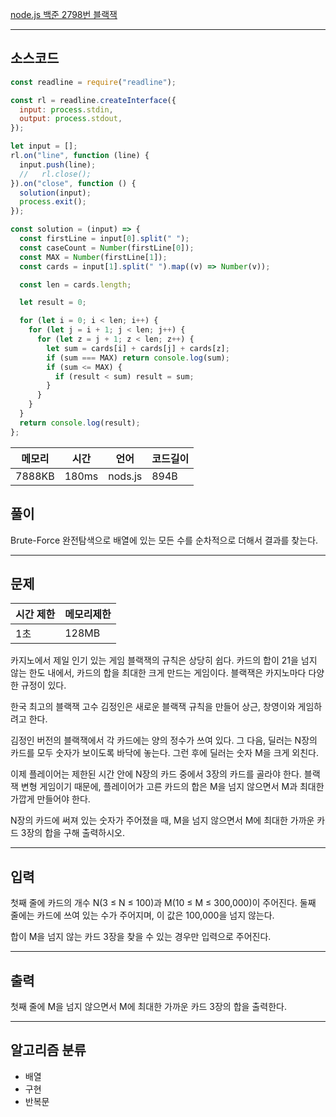 [node.js 백준 2798번 블랙잭](https://www.acmicpc.net/problem/2798)

---

## 소스코드

```javascript
const readline = require("readline");

const rl = readline.createInterface({
  input: process.stdin,
  output: process.stdout,
});

let input = [];
rl.on("line", function (line) {
  input.push(line);
  //   rl.close();
}).on("close", function () {
  solution(input);
  process.exit();
});

const solution = (input) => {
  const firstLine = input[0].split(" ");
  const caseCount = Number(firstLine[0]);
  const MAX = Number(firstLine[1]);
  const cards = input[1].split(" ").map((v) => Number(v));

  const len = cards.length;

  let result = 0;

  for (let i = 0; i < len; i++) {
    for (let j = i + 1; j < len; j++) {
      for (let z = j + 1; z < len; z++) {
        let sum = cards[i] + cards[j] + cards[z];
        if (sum === MAX) return console.log(sum);
        if (sum <= MAX) {
          if (result < sum) result = sum;
        }
      }
    }
  }
  return console.log(result);
};
```

| 메모리 | 시간  | 언어    | 코드길이 |
| ------ | ----- | ------- | -------- |
| 7888KB | 180ms | nods.js | 894B     |

## 풀이

Brute-Force 완전탐색으로 배열에 있는 모든 수를 순차적으로 더해서 결과를 찾는다.

---

## 문제

| 시간 제한 | 메모리제한 |
| --------- | ---------- |
| 1초       | 128MB      |

카지노에서 제일 인기 있는 게임 블랙잭의 규칙은 상당히 쉽다. 카드의 합이 21을 넘지 않는 한도 내에서, 카드의 합을 최대한 크게 만드는 게임이다. 블랙잭은 카지노마다 다양한 규정이 있다.

한국 최고의 블랙잭 고수 김정인은 새로운 블랙잭 규칙을 만들어 상근, 창영이와 게임하려고 한다.

김정인 버전의 블랙잭에서 각 카드에는 양의 정수가 쓰여 있다. 그 다음, 딜러는 N장의 카드를 모두 숫자가 보이도록 바닥에 놓는다. 그런 후에 딜러는 숫자 M을 크게 외친다.

이제 플레이어는 제한된 시간 안에 N장의 카드 중에서 3장의 카드를 골라야 한다. 블랙잭 변형 게임이기 때문에, 플레이어가 고른 카드의 합은 M을 넘지 않으면서 M과 최대한 가깝게 만들어야 한다.

N장의 카드에 써져 있는 숫자가 주어졌을 때, M을 넘지 않으면서 M에 최대한 가까운 카드 3장의 합을 구해 출력하시오.

---

## 입력

첫째 줄에 카드의 개수 N(3 ≤ N ≤ 100)과 M(10 ≤ M ≤ 300,000)이 주어진다. 둘째 줄에는 카드에 쓰여 있는 수가 주어지며, 이 값은 100,000을 넘지 않는다.

합이 M을 넘지 않는 카드 3장을 찾을 수 있는 경우만 입력으로 주어진다.

---

## 출력

첫째 줄에 M을 넘지 않으면서 M에 최대한 가까운 카드 3장의 합을 출력한다.

---

## 알고리즘 분류

- 배열
- 구현
- 반복문
